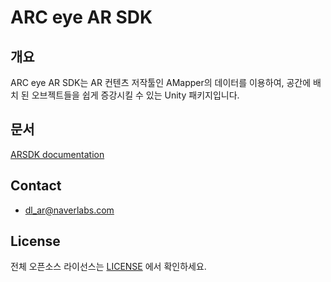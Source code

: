 # ARC eye AR SDK

## 개요
ARC eye AR SDK는 AR 컨텐츠 저작툴인 AMapper의 데이터를 이용하여, 공간에 배치 된 오브젝트들을 쉽게 증강시킬 수 있는 Unity 패키지입니다.


## 문서

[ARSDK documentation](https://ar.naverlabs.com/ARPG/docs/ARSDK_v1.2.5.html)


## Contact
* dl_ar@naverlabs.com

## License

전체 오픈소스 라이선스는 [LICENSE](./LICENSE) 에서 확인하세요.
